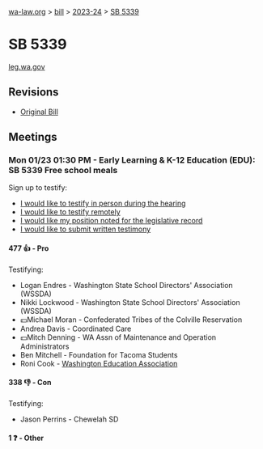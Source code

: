[wa-law.org](/) > [bill](/bill/) > [2023-24](/bill/2023-24/) > [SB 5339](/bill/2023-24/sb/5339/)

# SB 5339
[leg.wa.gov](https://app.leg.wa.gov/billsummary?BillNumber=5339&Year=2023&Initiative=false)

## Revisions
* [Original Bill](1/)

## Meetings
### Mon 01/23 01:30 PM - Early Learning & K-12 Education (EDU): SB 5339 Free school meals
Sign up to testify:
* [I would like to testify in person during the hearing](https://app.leg.wa.gov/csi/Testifier/Add?chamber=House&mId=30506&aId=149624&caId=20515&tId=1)
* [I would like to testify remotely](https://app.leg.wa.gov/csi/Testifier/Add?chamber=House&mId=30506&aId=149624&caId=20515&tId=2)
* [I would like my position noted for the legislative record](https://app.leg.wa.gov/csi/Testifier/Add?chamber=House&mId=30506&aId=149624&caId=20515&tId=3)
* [I would like to submit written testimony](https://app.leg.wa.gov/csi/Testifier/Add?chamber=House&mId=30506&aId=149624&caId=20515&tId=4)

#### 477 👍 - Pro
Testifying:
* Logan Endres - Washington State School Directors' Association (WSSDA)
* Nikki Lockwood - Washington State School Directors' Association (WSSDA)
* 💵Michael Moran - Confederated Tribes of the Colville Reservation
* Andrea Davis - Coordinated Care
* 💵Mitch Denning - WA Assn of Maintenance and Operation Administrators
* Ben Mitchell - Foundation for Tacoma Students
* Roni Cook - [Washington Education Association](/org/washington_education_association/)

#### 338 👎 - Con
Testifying:
* Jason Perrins - Chewelah SD

#### 1 ❓ - Other

